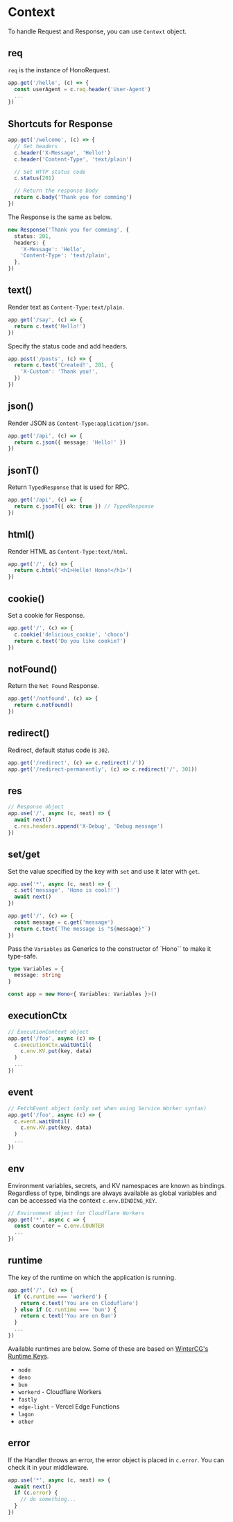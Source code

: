 # Context

To handle Request and Response, you can use `Context` object.

## req

`req` is the instance of HonoRequest.

```ts
app.get('/hello', (c) => {
  const userAgent = c.req.header('User-Agent')
  ...
})
```

## Shortcuts for Response

```ts
app.get('/welcome', (c) => {
  // Set headers
  c.header('X-Message', 'Hello!')
  c.header('Content-Type', 'text/plain')

  // Set HTTP status code
  c.status(201)

  // Return the response body
  return c.body('Thank you for comming')
})
```

The Response is the same as below.

```ts
new Response('Thank you for comming', {
  status: 201,
  headers: {
    'X-Message': 'Hello',
    'Content-Type': 'text/plain',
  },
})
```

## text()

Render text as `Content-Type:text/plain`.

```ts
app.get('/say', (c) => {
  return c.text('Hello!')
})
```

Specify the status code and add headers.

```ts
app.post('/posts', (c) => {
  return c.text('Created!', 201, {
    'X-Custom': 'Thank you!',
  })
})
```

## json()

Render JSON as `Content-Type:application/json`.

```ts
app.get('/api', (c) => {
  return c.json({ message: 'Hello!' })
})
```

## jsonT()

Return `TypedResponse` that is used for RPC.

```ts
app.get('/api', (c) => {
  return c.jsonT({ ok: true }) // TypedResponse
})
```

## html()

Render HTML as `Content-Type:text/html`.

```ts
app.get('/', (c) => {
  return c.html('<h1>Hello! Hono!</h1>')
})
```

## cookie()

Set a cookie for Response.

```ts
app.get('/', (c) => {
  c.cookie('delicious_cookie', 'choco')
  return c.text('Do you like cookie?')
})
```

## notFound()

Return the `Not Found` Response.

```ts
app.get('/notfound', (c) => {
  return c.notFound()
})
```

## redirect()

Redirect, default status code is `302`.

```ts
app.get('/redirect', (c) => c.redirect('/'))
app.get('/redirect-permanently', (c) => c.redirect('/', 301))
```

## res

```ts
// Response object
app.use('/', async (c, next) => {
  await next()
  c.res.headers.append('X-Debug', 'Debug message')
})
```

## set/get

Set the value specified by the key with `set` and use it later with `get`.

```ts
app.use('*', async (c, next) => {
  c.set('message', 'Hono is cool!!')
  await next()
})

app.get('/', (c) => {
  const message = c.get('message')
  return c.text(`The message is "${message}"`)
})
```

Pass the `Variables` as Generics to the constructor of `Hono`` to make it type-safe.

```ts
type Variables = {
  message: string
}

const app = new Hono<{ Variables: Variables }>()
```

## executionCtx

```ts
// ExecutionContext object
app.get('/foo', async (c) => {
  c.executionCtx.waitUntil(
    c.env.KV.put(key, data)
  )
  ...
})
```

## event

```ts
// FetchEvent object (only set when using Service Worker syntax)
app.get('/foo', async (c) => {
  c.event.waitUntil(
    c.env.KV.put(key, data)
  )
  ...
})
```

## env

Environment variables, secrets, and KV namespaces are known as bindings. Regardless of type, bindings are always available as global variables and can be accessed via the context `c.env.BINDING_KEY`.

```ts
// Environment object for Cloudflare Workers
app.get('*', async c => {
  const counter = c.env.COUNTER
  ...
})
```

## runtime

The key of the runtime on which the application is running.

```ts
app.get('/', (c) => {
  if (c.runtime === 'workerd') {
    return c.text('You are on Cloduflare')
  } else if (c.runtime === 'bun') {
    return c.text('You are on Bun')
  }
  ...
})
```

Available runtimes are below.
Some of these are based on [WinterCG's Runtime Keys](https://runtime-keys.proposal.wintercg.org).

- `node`
- `deno`
- `bun`
- `workerd` - Cloudflare Workers
- `fastly`
- `edge-light` - Vercel Edge Functions
- `lagon`
- `other`

## error

If the Handler throws an error, the error object is placed in `c.error`.
You can check it in your middleware.

```ts
app.use('*', async (c, next) => {
  await next()
  if (c.error) {
    // do something...
  }
})
```
